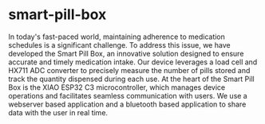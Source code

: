 # smart-pill-box
In today's fast-paced world, maintaining adherence to medication schedules is a significant challenge. To address this issue, we have developed the Smart Pill Box, an innovative solution designed to ensure accurate and timely medication intake. Our device leverages a load cell and HX711 ADC converter to precisely measure the number of pills stored and track the quantity dispensed during each use. At the heart of the Smart Pill Box is the XIAO ESP32 C3 microcontroller, which manages device operations and facilitates seamless communication with users.
We use a webserver based application and a bluetooth based application to share data with the user in real time.
